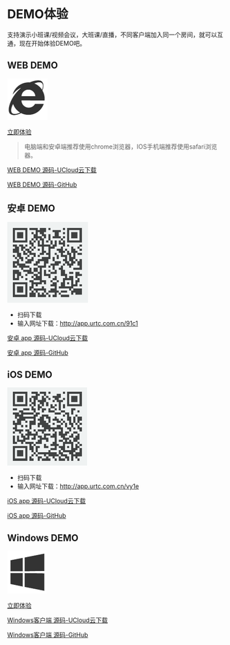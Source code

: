 #  DEMO体验

支持演示小班课/视频会议，大班课/直播，不同客户端加入同一个房间，就可以互通，现在开始体验DEMO吧。

## WEB DEMO

![](/images/demoImage/webImage.png)

[立即体验](https://demo.urtc.com.cn/) 

> 电脑端和安卓端推荐使用chrome浏览器，IOS手机端推荐使用safari浏览器。 

[WEB DEMO 源码-UCloud云下载](http://urtcdemo.cn-bj.ufileos.com/demo%E6%BA%90%E7%A0%81%2Furtc-js-demo.zip) 

[WEB DEMO 源码-GitHub](https://github.com/ucloud/urtc-js-demo) 

## 安卓 DEMO

![](/images/demoImage/andrioddemo.png)

- 扫码下载
- 输入网址下载：http://app.urtc.com.cn/91c1

[安卓 app 源码-UCloud云下载](http://urtcdemo.cn-bj.ufileos.com/demo%E6%BA%90%E7%A0%81%2Fucloud_rtc_android_demo_20200408.zip) 

[安卓 app 源码-GitHub](https://github.com/ucloud/urtc-android-demo) 

## iOS DEMO

![](/images/demoImage/iOSdemo.png)

- 扫码下载
- 输入网址下载：http://app.urtc.com.cn/vy1e

[iOS app 源码-UCloud云下载](http://urtcdemo.cn-bj.ufileos.com/demo%E6%BA%90%E7%A0%81%2FUCloudRtcSdk-ios-demo-20200325.zip)

[iOS app 源码-GitHub](https://github.com/ucloud/urtc-ios-demo)

## Windows DEMO

![](/images/demoImage/windowsImage.png)

[立即体验](http://urtcdemo.cn-bj.ufileos.com/URTCwindowsDEMOx8620200401v.zip) 

[Windows客户端 源码-UCloud云下载](http://urtcdemo.cn-bj.ufileos.com/demo%E6%BA%90%E7%A0%81%2Furtc-win-demo.rar)

[Windows客户端 源码-GitHub](https://github.com/ucloud/urtc-win-demo)
